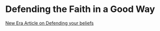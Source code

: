 # Defending the Faith in a Good Way


[New Era Article on Defending your beliefs](https://www.churchofjesuschrist.org/study/new-era/2014/08/dos-and-donts-of-defending-your-beliefs?lang=eng)

